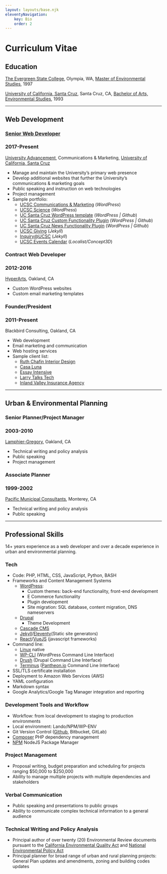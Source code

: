 ```yaml
---
layout: layouts/base.njk
eleventyNavigation:
	key: Bio
	order: 2
---
```


# Curriculum Vitae

## Education

[The Evergreen State College](https://www.evergreen.edu/), Olympia, WA, [Master of Environmental Studies](/diplomas/#evergreen), 1997

[University of California, Santa Cruz](https://ucsc.edu/), Santa Cruz, CA, [Bachelor of Arts, Environmental Studies](/diplomas/#ucsc), 1993

---
<a id="web-development"></a>

## Web Development

### [Senior Web Developer](https://campusdirectory.ucsc.edu/cd_detail?uid=jchafin)

### 2017-Present

[University Advancement](https://advancement.ucsc.edu/about/the-team/communications-and-marketing/#digital-strategies), Communications & Marketing, [University of California, Santa Cruz](https://ucsc.edu/)

- Manage and maintain the University’s primary web presence
- Develop additional websites that further the University’s communications & marketing goals
- Public speaking and instruction on web technologies
- Project management
- Sample portfolio:
    - [UCSC Communications & Marketing](https://communications.ucsc.edu/) (_WordPress_)
    - [UCSC Science](https://science.ucsc.edu/) (_WordPress_)
    - [UC Santa Cruz WordPress template](https://github.com/ucsc/ucsc-2022/commits/main/?author=Herm71) (_WordPress | Github_)
    - [UC Santa Cruz Custom Functionality Plugin](https://github.com/ucsc/ucsc-custom-functionality/commits/main/?author=Herm71) (_WordPress | Github_)
    - [UC Santa Cruz News Functionality Plugin](https://github.com/ucsc/ucsc-news-functionality/commits/main/?author=Herm71) (_WordPress | Github_)
    - [UCSC Giving](https://giving.ucsc.edu/) (_Jekyll_)
    - [Inquiry&commat;UCSC](https://inquiry.ucsc.edu/) (_Jekyll_)
    - [UCSC Events Calendar](https://calendar.ucsc.edu/) (_Localist/Concept3D_)

### Contract Web Developer

### 2012-2016

[HyperArts](https://www.hyperarts.com/), Oakland, CA

- Custom WordPress websites
- Custom email marketing templates

### Founder/President

### 2011-Present

Blackbird Consulting, Oakland, CA

- Web development
- Email marketing and communication
- Web hosting services
- Sample client list:
    - [Ruth Chafin Interior Design](https://ruthchafininteriordesign.com/)
    - [Casa Luna](https://casalunayelapa.com/)
    - [Essay Intensive](https://www.essayintensive.com/)
    - [Larry Talks Tech](https://larrytalkstech.com/)
    - [Inland Valley Insurance Agency](https://larrytalkstech.com/)

---
<a id="urban-planning"></a>

## Urban & Environmental Planning

### Senior Planner/Project Manager

### 2003-2010

[Lamphier-Gregory](https://lamphier-gregory.com/), Oakland, CA

- Technical writing and policy analysis
- Public speaking
- Project management

### Associate Planner

### 1999-2002

[Pacific Municipal Consultants](https://pitchbook.com/profiles/company/108326-44#overview), Monterey, CA

- Technical writing and policy analysis
- Public speaking

---

## Professional Skills

14+ years experience as a web developer and over a decade experience in urban and environmental planning.

### Tech

- Code: PHP, HTML, CSS, JavaScript, Python, BASH
- Frameworks and Content Management Systems
    - [WordPress](https://wordpress.org/):
        - Custom themes: back-end functionality, front-end development
        - E Commerce functionality
        - Plugin development
        - Site migration: SQL database, content migration, DNS nameservers
    - [Drupal](https://www.drupal.org/)
        - Theme Development
    - [Cascade CMS](https://www.hannonhill.com/products/cascade-cms/index.html)
    - [Jekyll](https://jekyllrb.com/)/[Eleventy](https://www.11ty.dev/)(Static site generators)
    - [React](https://react.dev/)/[VueJS](https://vuejs.org/) (javascript frameworks)
- Command line:
    - [Linux](https://www.linux.com/) native
    - [WP-CLI](https://wp-cli.org/) (WordPress Command Line Interface)
    - [Drush](https://www.drush.org/12.x/) (Drupal Command Line Interface)
    - [Terminus](https://docs.pantheon.io/terminus) ([Pantheon.io](https://pantheon.io/) Command Line Interface)
- SSL/TLS certificate installation
- Deployment to Amazon Web Services (AWS)
- YAML configuration
- Markdown syntax
- Google Analytics/Google Tag Manager integration and reporting

### Development Tools and Workflow

- Workflow: from local development to staging to production environments
- Local environment: Lando/NPM/WP-ENV
- Git Version Control ([Github](https://github.com/Herm71/), Bitbucket, GitLab)
- [Composer](https://getcomposer.org/) PHP dependency management
- [NPM](https://www.npmjs.com/) NodeJS Package Manager

### Project Management

- Proposal writing, budget preparation and scheduling for projects ranging $50,000 to $250,000
- Ability to manage multiple projects with multiple dependencies and stakeholders

### Verbal Communication

- Public speaking and presentations to public groups
- Ability to communicate complex technical information to a general audience

### Technical Writing and Policy Analysis

- Principal author of over twenty (20) Environmental Review documents pursuant to the [California Environmental Quality Act](https://opr.ca.gov/ceqa/) and [National Environmental Policy Act](https://ceq.doe.gov/)
- Principal planner for broad range of urban and rural planning projects: General Plan updates and amendments, zoning and building codes updates
